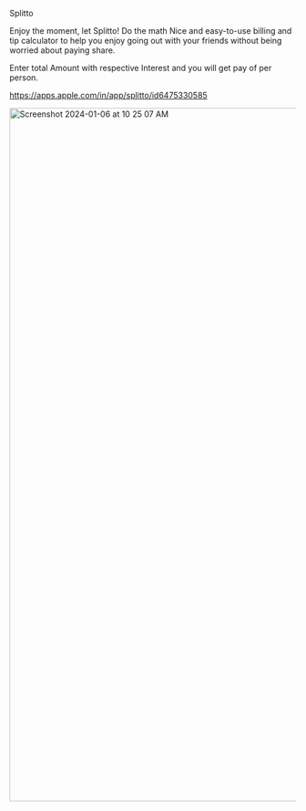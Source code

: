 Splitto

Enjoy the moment, let Splitto! Do the math
Nice and easy-to-use billing and tip calculator to help you enjoy going out with your friends without being worried about paying share.

Enter total Amount with respective Interest and you will get pay of per person.

https://apps.apple.com/in/app/splitto/id6475330585

<img width="1216" alt="Screenshot 2024-01-06 at 10 25 07 AM" src="https://github.com/ioskrish/Splitto/assets/84672744/4166334b-3daf-4a57-8981-078b56ecdeee">

